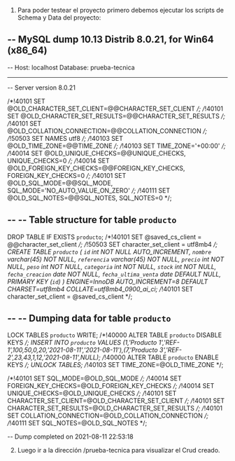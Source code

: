 1. Para poder testear el proyecto primero debemos ejecutar los scripts de Schema y Data del proyecto:

-- MySQL dump 10.13  Distrib 8.0.21, for Win64 (x86_64)
--
-- Host: localhost    Database: prueba-tecnica
-- ------------------------------------------------------
-- Server version	8.0.21

/*!40101 SET @OLD_CHARACTER_SET_CLIENT=@@CHARACTER_SET_CLIENT */;
/*!40101 SET @OLD_CHARACTER_SET_RESULTS=@@CHARACTER_SET_RESULTS */;
/*!40101 SET @OLD_COLLATION_CONNECTION=@@COLLATION_CONNECTION */;
/*!50503 SET NAMES utf8 */;
/*!40103 SET @OLD_TIME_ZONE=@@TIME_ZONE */;
/*!40103 SET TIME_ZONE='+00:00' */;
/*!40014 SET @OLD_UNIQUE_CHECKS=@@UNIQUE_CHECKS, UNIQUE_CHECKS=0 */;
/*!40014 SET @OLD_FOREIGN_KEY_CHECKS=@@FOREIGN_KEY_CHECKS, FOREIGN_KEY_CHECKS=0 */;
/*!40101 SET @OLD_SQL_MODE=@@SQL_MODE, SQL_MODE='NO_AUTO_VALUE_ON_ZERO' */;
/*!40111 SET @OLD_SQL_NOTES=@@SQL_NOTES, SQL_NOTES=0 */;

--
-- Table structure for table `producto`
--

DROP TABLE IF EXISTS `producto`;
/*!40101 SET @saved_cs_client     = @@character_set_client */;
/*!50503 SET character_set_client = utf8mb4 */;
CREATE TABLE `producto` (
  `id` int NOT NULL AUTO_INCREMENT,
  `nombre` varchar(45) NOT NULL,
  `referencia` varchar(45) NOT NULL,
  `precio` int NOT NULL,
  `peso` int NOT NULL,
  `categoria` int NOT NULL,
  `stock` int NOT NULL,
  `fecha_creacion` date NOT NULL,
  `fecha_ultima_venta` date DEFAULT NULL,
  PRIMARY KEY (`id`)
) ENGINE=InnoDB AUTO_INCREMENT=8 DEFAULT CHARSET=utf8mb4 COLLATE=utf8mb4_0900_ai_ci;
/*!40101 SET character_set_client = @saved_cs_client */;

--
-- Dumping data for table `producto`
--

LOCK TABLES `producto` WRITE;
/*!40000 ALTER TABLE `producto` DISABLE KEYS */;
INSERT INTO `producto` VALUES (1,'Producto 1','REF-1',100,50,0,20,'2021-08-11','2021-08-11'),(7,'Producto 3','REF-2',23,43,1,12,'2021-08-11',NULL);
/*!40000 ALTER TABLE `producto` ENABLE KEYS */;
UNLOCK TABLES;
/*!40103 SET TIME_ZONE=@OLD_TIME_ZONE */;

/*!40101 SET SQL_MODE=@OLD_SQL_MODE */;
/*!40014 SET FOREIGN_KEY_CHECKS=@OLD_FOREIGN_KEY_CHECKS */;
/*!40014 SET UNIQUE_CHECKS=@OLD_UNIQUE_CHECKS */;
/*!40101 SET CHARACTER_SET_CLIENT=@OLD_CHARACTER_SET_CLIENT */;
/*!40101 SET CHARACTER_SET_RESULTS=@OLD_CHARACTER_SET_RESULTS */;
/*!40101 SET COLLATION_CONNECTION=@OLD_COLLATION_CONNECTION */;
/*!40111 SET SQL_NOTES=@OLD_SQL_NOTES */;

-- Dump completed on 2021-08-11 22:53:18

2. Luego ir a la dirección /prueba-tecnica para visualizar el Crud creado.
